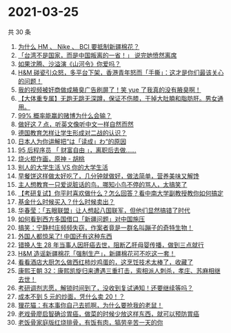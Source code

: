 # 2021-03-25

共 30 条

<!-- BEGIN ZHIHUVIDEO -->
<!-- 最后更新时间 Thu Mar 25 2021 17:02:16 GMT+0800 (China Standard Time) -->
1. [为什么 HM 、 Nike 、 BCI 要抵制新疆棉花？](https://www.zhihu.com/zvideo/1358245292089892865)
1. [「台湾不是国家，而是中国叛离的一省！」 说完她愤然离席](https://www.zhihu.com/zvideo/1358388779456270336)
1. [如果沈腾、沙溢演《山河令》你爱吗？](https://www.zhihu.com/zvideo/1357417261238788096)
1. [H&M 碰瓷引众怒，多平台下架，香港青年怒而「手撕」：这才是你们最该关心的问题！](https://www.zhihu.com/zvideo/1358385160770260992)
1. [我的视频被奸商做成腋臭广告刷屏了！笑 yue 了我真的没有腋臭啊！](https://www.zhihu.com/zvideo/1358082858729431040)
1. [【大体重专属】无跑无跳无深蹲，保证不伤膝，干掉大肚腩和脂肪肝。男女通用。](https://www.zhihu.com/zvideo/1357950488764264448)
1. [99% 概率能赢的赌博为什么会输？](https://www.zhihu.com/zvideo/1358397407470993408)
1. [做好这 7 点，听英文像听中文一样自然而然](https://www.zhihu.com/zvideo/1356269817683668992)
1. [德国教育怎样让学生形成对二战的认识？](https://www.zhihu.com/zvideo/1358060682869567488)
1. [日本人为你讲解把“は「读成」わ“的原因](https://www.zhihu.com/zvideo/1358073683316183040)
1. [95 后程序员 「 财富自由 」，离职后去做......](https://www.zhihu.com/zvideo/1358124981940019200)
1. [烧火棍作画，原神 - 胡桃](https://www.zhihu.com/zvideo/1358182211506839552)
1. [别人的大学生活 VS 你的大学生活](https://www.zhihu.com/zvideo/1358110386529546240)
1. [早餐饼这样做太好吃了，几分钟就做好，做法简单，营养美味又解馋](https://www.zhihu.com/zvideo/1358332348757671936)
1. [主人想教育一只爱说脏话的鸟，哪知小鸟不停的骂人，太搞笑了](https://www.zhihu.com/zvideo/1358415772390449152)
1. [【考研复试】你平时喜欢做什么？怎么回答？看中南大学副教授教你如何搞定](https://www.zhihu.com/zvideo/1358331109089067008)
1. [基金什么时候买入？什么时候卖出？](https://www.zhihu.com/zvideo/1358145504837353472)
1. [华春莹：「五眼联盟」让人想起八国联军，但他们显然搞错了时代](https://www.zhihu.com/zvideo/1358110414866305024)
1. [如何看到西方多国借口「新疆问题」对中国施压](https://www.zhihu.com/zvideo/1358130440080039936)
1. [搞笑：宁静村庄频频失窃，作案者竟是一群名叫蹦子的奇特生物！](https://www.zhihu.com/zvideo/1358151351915216896)
1. [外国人都惊呆了! 中国还有这种东西](https://www.zhihu.com/zvideo/1357672181950935040)
1. [错换人生 28 年当事人因肝癌去世，阻断乙肝母婴传播，做到三点就行](https://www.zhihu.com/zvideo/1358108476263251968)
1. [H&M 造谣新疆棉花「强制生产」，新疆棉花可不吃这一套！](https://www.zhihu.com/zvideo/1358084598010798080)
1. [看看酒店大厨怎么做西红柿炒鸡蛋的，这烹饪技术太棒了，收藏了](https://www.zhihu.com/zvideo/1358002433319469056)
1. [康熙王朝 32：康熙凯旋归来遭遇三重打击，索相派人刺杀，孝庄、苏麻相继去世！](https://www.zhihu.com/zvideo/1358100322901237760)
1. [考研调剂志愿，解锁时间到了，没收到复试通知！还要继续等吗？](https://www.zhihu.com/zvideo/1358120192002875392)
1. [成本不到 5 元的炒面，凭什么卖 20！？](https://www.zhihu.com/zvideo/1357897583168503808)
1. [狸花猫：有本事你自己去抓啊，为什么要抢我的老鼠！](https://www.zhihu.com/zvideo/1357394761515626496)
1. [老戏骨廖启智确诊胃癌，做菜的时候少放这样东西，就可以预防胃癌](https://www.zhihu.com/zvideo/1357828489815646208)
1. [老饭骨家庭版红烧排骨，有饭有肉，犒劳辛苦一天的你](https://www.zhihu.com/zvideo/1357752376577990656)
<!-- END ZHIHUVIDEO -->
